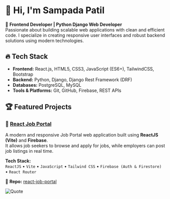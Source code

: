 # 👋 Hi, I'm Sampada Patil

🚀 **Frontend Developer | Python Django Web Developer**  
Passionate about building scalable web applications with clean and efficient code. I specialize in creating responsive user interfaces and robust backend solutions using modern technologies.  

## 🔥 Tech Stack  
- **Frontend:** React.js, HTML5, CSS3, JavaScript (ES6+), TailwindCSS, Bootstrap  
- **Backend:** Python, Django, Django Rest Framework (DRF)  
- **Databases:** PostgreSQL, MySQL  
- **Tools & Platforms:** Git, GitHub, Firebase, REST APIs  

## 🏆 Featured Projects  

### 🔹 [React Job Portal](https://github.com/SampadaPatil19/react-job-portal.git)
A modern and responsive Job Portal web application built using **ReactJS (Vite)** and **Firebase**.  
It allows job seekers to browse and apply for jobs, while employers can post job listings in real time.

**Tech Stack:**  
`ReactJS` • `Vite` • `JavaScript` • `Tailwind CSS` • `Firebase (Auth & Firestore)` • `React Router`

📁 **Repo:** [react-job-portal](https://github.com/SampadaPatil19/react-job-portal.git)










![Quote](https://quotes-github-readme.vercel.app/api?type=horizontal)

